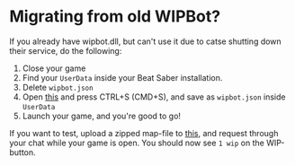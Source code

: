 # Migrating from old WIPBot?

If you already have wipbot.dll, but can't use it due to catse shutting down their service, do the following:

1) Close your game
2) Find your `UserData` inside your Beat Saber installation.
3) Delete `wipbot.json`
4) Open [this](https://raw.githubusercontent.com/ThaNightHawk/wipbot/refs/heads/main/wipbot.json) and press CTRL+S (CMD+S), and save as `wipbot.json` inside `UserData`
5) Launch your game, and you're good to go!

If you want to test, upload a zipped map-file to [this](https://wip.hawk.quest/), and request through your chat while your game is open. You should now see `1 wip` on the WIP-button.
